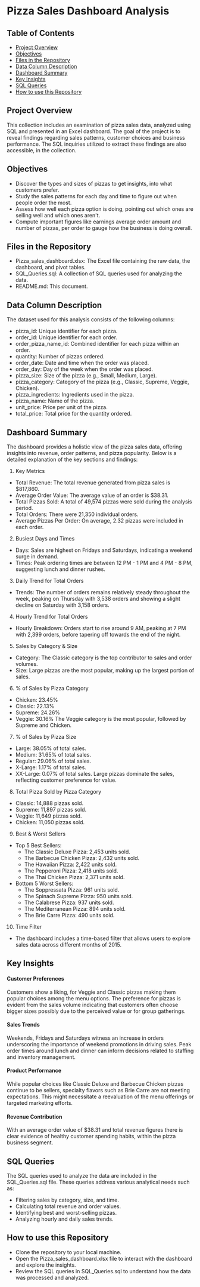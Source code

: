 # Pizza Sales Dashboard Analysis

## Table of Contents
- [Project Overview](#project-overview)
- [Objectives](#objectives)
- [Files in the Repository](#files-in-the-repository)
- [Data Column Description](#data-column-description)
- [Dashboard Summary](#dashboard-summary)
- [Key Insights](#key-insights)
- [SQL Queries](#sql-queries)
- [How to use this Repository](#how-to-use-this-repository)
  
## Project Overview
 This collection includes an examination of pizza sales data, analyzed using SQL and presented in an Excel dashboard. The goal of the project is to reveal findings regarding sales patterns, customer choices and business performance. The SQL inquiries utilized to extract these findings are also accessible, in the collection.
 
 ## Objectives
- Discover the types and sizes of pizzas to get insights, into what customers prefer.
- Study the sales patterns for each day and time to figure out when people order the most.
- Assess how well each pizza option is doing, pointing out which ones are selling well and which ones aren't.
- Compute important figures like earnings average order amount and number of pizzas, per order to gauge how the business is doing overall.
  
 ## Files in the Repository
 - Pizza_sales_dashboard.xlsx: The Excel file containing the raw data, the dashboard, and pivot tables.
 - SQL_Queries.sql: A collection of SQL queries used for analyzing the data.
 - README.md: This document.
   
## Data Column Description
The dataset used for this analysis consists of the following columns:

 - pizza_id: Unique identifier for each pizza.
- order_id: Unique identifier for each order.
- order_pizza_name_id: Combined identifier for each pizza within an order.
- quantity: Number of pizzas ordered.
- order_date: Date and time when the order was placed.
- order_day: Day of the week when the order was placed.
- pizza_size: Size of the pizza (e.g., Small, Medium, Large).
- pizza_category: Category of the pizza (e.g., Classic, Supreme, Veggie, Chicken).
- pizza_ingredients: Ingredients used in the pizza.
- pizza_name: Name of the pizza.
- unit_price: Price per unit of the pizza.
- total_price: Total price for the quantity ordered.
  
## Dashboard Summary

The dashboard provides a holistic view of the pizza sales data, offering insights into revenue, order patterns, and pizza popularity. Below is a detailed explanation of the key sections and findings:

1. Key Metrics
  - Total Revenue: The total revenue generated from pizza sales is $817,860.
  - Average Order Value: The average value of an order is $38.31.
  - Total Pizzas Sold: A total of 49,574 pizzas were sold during the analysis period.
  - Total Orders: There were 21,350 individual orders.
  - Average Pizzas Per Order: On average, 2.32 pizzas were included in each order.
2. Busiest Days and Times
 - Days: Sales are highest on Fridays and Saturdays, indicating a weekend surge in demand.
 - Times: Peak ordering times are between 12 PM - 1 PM and 4 PM - 8 PM, suggesting lunch and dinner rushes.
3. Daily Trend for Total Orders
 - Trends: The number of orders remains relatively steady throughout the week, peaking on Thursday with 3,538 orders and showing a slight decline on Saturday with 3,158 orders.
4. Hourly Trend for Total Orders
 - Hourly Breakdown: Orders start to rise around 9 AM, peaking at 7 PM with 2,399 orders, before tapering off towards the end of the night.
5. Sales by Category & Size
 - Category: The Classic category is the top contributor to sales and order volumes.
 - Size: Large pizzas are the most popular, making up the largest portion of sales.
6. % of Sales by Pizza Category
 - Chicken: 23.45%
 - Classic: 22.13%
 - Supreme: 24.26%
 - Veggie: 30.16%
 The Veggie category is the most popular, followed by Supreme and Chicken.
7. % of Sales by Pizza Size
 - Large: 38.05% of total sales.
 - Medium: 31.65% of total sales.
 - Regular: 29.06% of total sales.
 - X-Large: 1.17% of total sales.
 - XX-Large: 0.07% of total sales.
 Large pizzas dominate the sales, reflecting customer preference for value.
8. Total Pizza Sold by Pizza Category
 - Classic: 14,888 pizzas sold.
 - Supreme: 11,897 pizzas sold.
 - Veggie: 11,649 pizzas sold.
 - Chicken: 11,050 pizzas sold.
9. Best & Worst Sellers
- Top 5 Best Sellers:
  - The Classic Deluxe Pizza: 2,453 units sold.
  - The Barbecue Chicken Pizza: 2,432 units sold.
  - The Hawaiian Pizza: 2,422 units sold.
  - The Pepperoni Pizza: 2,418 units sold.
  - The Thai Chicken Pizza: 2,371 units sold.
- Bottom 5 Worst Sellers:
  - The Soppressata Pizza: 961 units sold.
  - The Spinach Supreme Pizza: 950 units sold.
  - The Calabrese Pizza: 937 units sold.
  - The Mediterranean Pizza: 894 units sold.
  - The Brie Carre Pizza: 490 units sold.
 10. Time Filter
 - The dashboard includes a time-based filter that allows users to explore sales data across different months of 2015.

## Key Insights
#### Customer Preferences

Customers show a liking, for Veggie and Classic pizzas making them popular choices among the menu options.
The preference for pizzas is evident from the sales volume indicating that customers often choose bigger sizes possibly due to the perceived value or for group gatherings.
#### Sales Trends

Weekends, Fridays and Saturdays witness an increase in orders underscoring the importance of weekend promotions in driving sales.
Peak order times around lunch and dinner can inform decisions related to staffing and inventory management.
#### Product Performance

While popular choices like Classic Deluxe and Barbecue Chicken pizzas continue to be sellers, specialty flavors such as Brie Carre are not meeting expectations. This might necessitate a reevaluation of the menu offerings or targeted marketing efforts.
#### Revenue Contribution

With an average order value of $38.31 and total revenue figures there is clear evidence of healthy customer spending habits, within the pizza business segment.
## SQL Queries
The SQL queries used to analyze the data are included in the SQL_Queries.sql file. These queries address various analytical needs such as:

- Filtering sales by category, size, and time.
- Calculating total revenue and order values.
- Identifying best and worst-selling pizzas.
- Analyzing hourly and daily sales trends.

## How to use this Repository
- Clone the repository to your local machine.
- Open the Pizza_sales_dashboard.xlsx file to interact with the dashboard and explore the insights.
- Review the SQL queries in SQL_Queries.sql to understand how the data was processed and analyzed.

